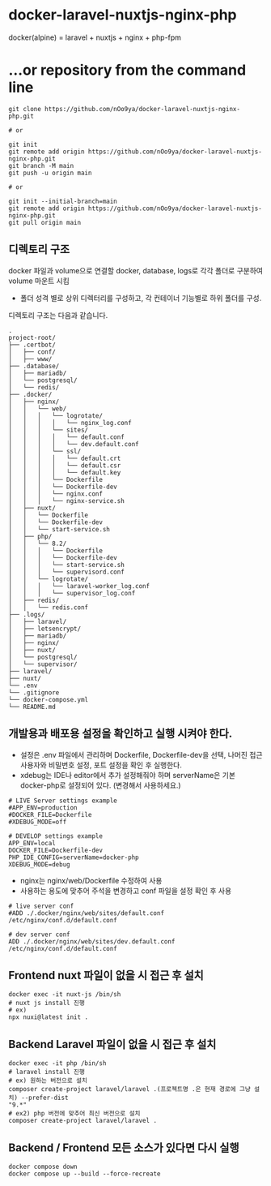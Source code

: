 # docker-laravel-nuxtjs-nginx-php
docker(alpine) = laravel + nuxtjs + nginx + php-fpm

# …or repository from the command line
```shell
git clone https://github.com/nOo9ya/docker-laravel-nuxtjs-nginx-php.git

# or

git init
git remote add origin https://github.com/nOo9ya/docker-laravel-nuxtjs-nginx-php.git
git branch -M main
git push -u origin main

# or

git init --initial-branch=main
git remote add origin https://github.com/nOo9ya/docker-laravel-nuxtjs-nginx-php.git
git pull origin main
```


## 디렉토리 구조

docker 파일과 volume으로 연결할 docker, database, logs로 각각 폴더로 구분하여 volume 마운트 시킴

* 폴더 성격 별로 상위 디렉터리를 구성하고, 각 컨테이너 기능별로 하위 폴더를 구성.

디렉토리 구조는 다음과 같습니다.

    .
    project-root/
    ├── .certbot/
    │   ├── conf/
    │   ├── www/
    ├── .database/
    │   ├── mariadb/
    │   └── postgresql/
    │   └── redis/
    ├── .docker/
    │   ├── nginx/
    │   │   └── web/
    │   │   │   └── logrotate/
    │   │   │   │   └── nginx_log.conf
    │   │   │   └── sites/
    │   │   │   │   └── default.conf
    │   │   │   │   └── dev.default.conf
    │   │   │   └── ssl/
    │   │   │   │   └── default.crt
    │   │   │   │   └── default.csr
    │   │   │   │   └── default.key
    │   │   │   └── Dockerfile
    │   │   │   └── Dockerfile-dev
    │   │   │   └── nginx.conf
    │   │   │   └── nginx-service.sh
    │   ├── nuxt/
    │   │   └── Dockerfile
    │   │   └── Dockerfile-dev
    │   │   └── start-service.sh
    │   ├── php/
    │   │   └── 8.2/
    │   │   │   └── Dockerfile
    │   │   │   └── Dockerfile-dev
    │   │   │   └── start-service.sh
    │   │   │   └── supervisord.conf
    │   │   └── logrotate/
    │   │   │   └── laravel-worker_log.conf
    │   │   │   └── supervisor_log.conf
    │   ├── redis/
    │   │   └── redis.conf
    ├── .logs/
    │   ├── laravel/
    │   ├── letsencrypt/
    │   ├── mariadb/
    │   ├── nginx/
    │   ├── nuxt/
    │   └── postgresql/
    │   └── supervisor/
    ├── laravel/
    ├── nuxt/
    └── .env
    └── .gitignore
    └── docker-compose.yml
    └── README.md

## 개발용과 배포용 설정을 확인하고 실행 시켜야 한다.
* 설정은 .env 파일에서 관리하며 Dockerfile, Dockerfile-dev을 선택, 나머진 접근 사용자와 비밀번호 설정, 포트 설정을 확인 후 실행한다.
* xdebug는 IDE나 editor에서 추가 설정해줘야 하며 serverName은 기본 docker-php로 설정되어 있다. 
  (변경해서 사용하세요.)
```shell
# LIVE Server settings example
#APP_ENV=production
#DOCKER_FILE=Dockerfile
#XDEBUG_MODE=off

# DEVELOP settings example
APP_ENV=local
DOCKER_FILE=Dockerfile-dev
PHP_IDE_CONFIG=serverName=docker-php
XDEBUG_MODE=debug
```
* nginx는 nginx/web/Dockerfile 수정하여 사용
* 사용하는 용도에 맞추어 주석을 변경하고 conf 파일을 설정 확인 후 사용
```shell
# live server conf
#ADD ./.docker/nginx/web/sites/default.conf /etc/nginx/conf.d/default.conf

# dev server conf
ADD ./.docker/nginx/web/sites/dev.default.conf /etc/nginx/conf.d/default.conf

```

## Frontend nuxt 파일이 없을 시 접근 후 설치
```shell
docker exec -it nuxt-js /bin/sh
# nuxt js install 진행 
# ex)
npx nuxi@latest init .
```

## Backend Laravel 파일이 없을 시 접근 후 설치
```shell
docker exec -it php /bin/sh
# laravel install 진행
# ex) 원하는 버전으로 설치
composer create-project laravel/laravel .(프로젝트명 .은 현재 경로에 그냥 설치) --prefer-dist 
"9.*"
# ex2) php 버전에 맞추어 최신 버전으로 설치
composer create-project laravel/laravel .
```

## Backend / Frontend 모든 소스가 있다면 다시 실행
```shell
docker compose down
docker compose up --build --force-recreate
```